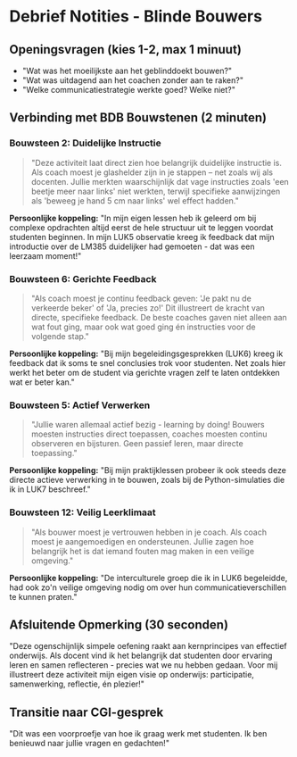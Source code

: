 # Debrief Notities - Blinde Bouwers

## Openingsvragen (kies 1-2, max 1 minuut)

- "Wat was het moeilijkste aan het geblinddoekt bouwen?"
- "Wat was uitdagend aan het coachen zonder aan te raken?"
- "Welke communicatiestrategie werkte goed? Welke niet?"

## Verbinding met BDB Bouwstenen (2 minuten)

### Bouwsteen 2: Duidelijke Instructie

> "Deze activiteit laat direct zien hoe belangrijk duidelijke instructie is. Als coach moest je glashelder zijn in je stappen – net zoals wij als docenten. Jullie merkten waarschijnlijk dat vage instructies zoals 'een beetje meer naar links' niet werkten, terwijl specifieke aanwijzingen als 'beweeg je hand 5 cm naar links' wel effect hadden."

**Persoonlijke koppeling:** "In mijn eigen lessen heb ik geleerd om bij complexe opdrachten altijd eerst de hele structuur uit te leggen voordat studenten beginnen. In mijn LUK5 observatie kreeg ik feedback dat mijn introductie over de LM385 duidelijker had gemoeten - dat was een leerzaam moment!"

### Bouwsteen 6: Gerichte Feedback

> "Als coach moest je continu feedback geven: 'Je pakt nu de verkeerde beker' of 'Ja, precies zo!' Dit illustreert de kracht van directe, specifieke feedback. De beste coaches gaven niet alleen aan wat fout ging, maar ook wat goed ging én instructies voor de volgende stap."

**Persoonlijke koppeling:** "Bij mijn begeleidingsgesprekken (LUK6) kreeg ik feedback dat ik soms te snel conclusies trok voor studenten. Net zoals hier werkt het beter om de student via gerichte vragen zelf te laten ontdekken wat er beter kan."

### Bouwsteen 5: Actief Verwerken

> "Jullie waren allemaal actief bezig - learning by doing! Bouwers moesten instructies direct toepassen, coaches moesten continu observeren en bijsturen. Geen passief leren, maar directe toepassing."

**Persoonlijke koppeling:** "Bij mijn praktijklessen probeer ik ook steeds deze directe actieve verwerking in te bouwen, zoals bij de Python-simulaties die ik in LUK7 beschreef."

### Bouwsteen 12: Veilig Leerklimaat

> "Als bouwer moest je vertrouwen hebben in je coach. Als coach moest je aangemoedigen en ondersteunen. Jullie zagen hoe belangrijk het is dat iemand fouten mag maken in een veilige omgeving."

**Persoonlijke koppeling:** "De interculturele groep die ik in LUK6 begeleidde, had ook zo'n veilige omgeving nodig om over hun communicatieverschillen te kunnen praten."

## Afsluitende Opmerking (30 seconden)

"Deze ogenschijnlijk simpele oefening raakt aan kernprincipes van effectief onderwijs. Als docent vind ik het belangrijk dat studenten door ervaring leren en samen reflecteren - precies wat we nu hebben gedaan. Voor mij illustreert deze activiteit mijn eigen visie op onderwijs: participatie, samenwerking, reflectie, én plezier!"

## Transitie naar CGI-gesprek

"Dit was een voorproefje van hoe ik graag werk met studenten. Ik ben benieuwd naar jullie vragen en gedachten!"
